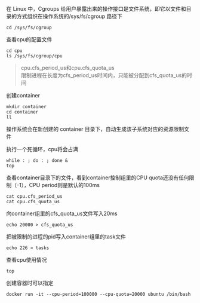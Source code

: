 
在 Linux 中，Cgroups 给用户暴露出来的操作接口是文件系统，即它以文件和目录的方式组织在操作系统的/sys/fs/cgroup 路径下

```
cd /sys/fs/cgroup
```
查看cpu的配置文件
```
cd cpu
ls /sys/fs/cgroup/cpu
```  
> cpu.cfs_period_us和cpu.cfs_quota_us  
> 限制进程在长度为cfs_period_us时间内，只能被分配到cfs_quota_us的时间

创建container
```
mkdir container
cd container
ll
```
操作系统会在新创建的 container 目录下，自动生成该子系统对应的资源限制文件

执行一个死循环，cpu将会占满
```
while : ; do : ; done &
top
```

查看container目录下的文件，看到container控制组里的CPU quota还没有任何限制（-1），CPU period则是默认的100ms
```
cat cpu.cfs_period_us
cat cpu.cfs_quota_us
```

向container组里的cfs_quota_us文件写入20ms
```
echo 20000 > cfs_quota_us
```

把被限制的进程的pid写入container组里的task文件
```
echo 226 > tasks
```

查看cpu使用情况
```
top
```

创建容器时可以指定
```
docker run -it --cpu-period=100000 --cpu-quota=20000 ubuntu /bin/bash
```
